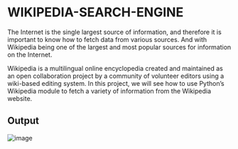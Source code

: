 # WIKIPEDIA-SEARCH-ENGINE

The Internet is the single largest source of information, and therefore it is important to know how to fetch data from various sources. And with Wikipedia being one of the largest and most popular sources for information on the Internet.

Wikipedia is a multilingual online encyclopedia created and maintained as an open collaboration project by a community of volunteer editors using a wiki-based editing system.
In this project, we will see how to use Python’s Wikipedia module to fetch a variety of information from the Wikipedia website.

## Output

![image](https://user-images.githubusercontent.com/101013544/232579121-151d1b5d-1819-48fc-9ab9-914b6cb1ca48.png)
